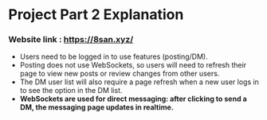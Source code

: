 # Project Part 2 Explanation
### Website link : https://8san.xyz/ 
- Users need to be logged in to use features (posting/DM).
- Posting does not use WebSockets, so users will need to refresh their page to view new posts or review changes from other users.
- The DM user list will also require a page refresh when a new user logs in to see the option in the DM list.
- **WebSockets are used for direct messaging: after clicking to send a DM, the messaging page updates in realtime.**
  

  
